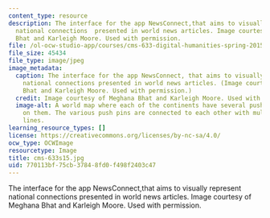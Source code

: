 ```yaml
---
content_type: resource
description: The interface for the app NewsConnect,that aims to visually represent
  national connections  presented in world news articles. Image courtesy of Meghana
  Bhat and Karleigh Moore. Used with permission.
file: /ol-ocw-studio-app/courses/cms-633-digital-humanities-spring-2015/770113bf75cb37848fd0f498f2403c47_cms-633s15.jpg
file_size: 45434
file_type: image/jpeg
image_metadata:
  caption: The interface for the app NewsConnect, that aims to visually represent
    national connections presented in world news articles. (Image courtesy of Meghana
    Bhat and Karleigh Moore. Used with permission.)
  credit: Image courtesy of Meghana Bhat and Karleigh Moore. Used with permission.
  image-alt: A world map where each of the continents have several push pin icons
    on them. The various push pins are connected to each other with multi-colored
    lines.
learning_resource_types: []
license: https://creativecommons.org/licenses/by-nc-sa/4.0/
ocw_type: OCWImage
resourcetype: Image
title: cms-633s15.jpg
uid: 770113bf-75cb-3784-8fd0-f498f2403c47
---
```

The interface for the app NewsConnect,that aims to visually represent national connections  presented in world news articles. Image courtesy of Meghana Bhat and Karleigh Moore. Used with permission.